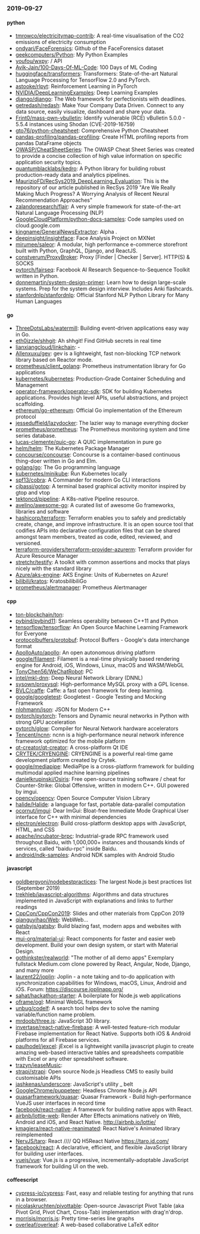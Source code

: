### 2019-09-27

#### python
* [tmrowco/electricitymap-contrib](https://github.com/tmrowco/electricitymap-contrib): A real-time visualisation of the CO2 emissions of electricity consumption
* [ondyari/FaceForensics](https://github.com/ondyari/FaceForensics): Github of the FaceForensics dataset
* [geekcomputers/Python](https://github.com/geekcomputers/Python): My Python Examples
* [youfou/wxpy](https://github.com/youfou/wxpy):  /  API 
* [Avik-Jain/100-Days-Of-ML-Code](https://github.com/Avik-Jain/100-Days-Of-ML-Code): 100 Days of ML Coding
* [huggingface/transformers](https://github.com/huggingface/transformers):  Transformers: State-of-the-art Natural Language Processing for TensorFlow 2.0 and PyTorch.
* [astooke/rlpyt](https://github.com/astooke/rlpyt): Reinforcement Learning in PyTorch
* [NVIDIA/DeepLearningExamples](https://github.com/NVIDIA/DeepLearningExamples): Deep Learning Examples
* [django/django](https://github.com/django/django): The Web framework for perfectionists with deadlines.
* [getredash/redash](https://github.com/getredash/redash): Make Your Company Data Driven. Connect to any data source, easily visualize, dashboard and share your data.
* [Frint0/mass-pwn-vbulletin](https://github.com/Frint0/mass-pwn-vbulletin): Identify vulnerable (RCE) vBulletin 5.0.0 - 5.5.4 instances using Shodan (CVE-2019-16759)
* [gto76/python-cheatsheet](https://github.com/gto76/python-cheatsheet): Comprehensive Python Cheatsheet
* [pandas-profiling/pandas-profiling](https://github.com/pandas-profiling/pandas-profiling): Create HTML profiling reports from pandas DataFrame objects
* [OWASP/CheatSheetSeries](https://github.com/OWASP/CheatSheetSeries): The OWASP Cheat Sheet Series was created to provide a concise collection of high value information on specific application security topics.
* [quantumblacklabs/kedro](https://github.com/quantumblacklabs/kedro): A Python library for building robust production-ready data and analytics pipelines.
* [MaurizioFD/RecSys2019_DeepLearning_Evaluation](https://github.com/MaurizioFD/RecSys2019_DeepLearning_Evaluation): This is the repository of our article published in RecSys 2019 "Are We Really Making Much Progress? A Worrying Analysis of Recent Neural Recommendation Approaches"
* [zalandoresearch/flair](https://github.com/zalandoresearch/flair): A very simple framework for state-of-the-art Natural Language Processing (NLP)
* [GoogleCloudPlatform/python-docs-samples](https://github.com/GoogleCloudPlatform/python-docs-samples): Code samples used on cloud.google.com
* [kingname/GeneralNewsExtractor](https://github.com/kingname/GeneralNewsExtractor):  Alpha .
* [deepinsight/insightface](https://github.com/deepinsight/insightface): Face Analysis Project on MXNet
* [mirumee/saleor](https://github.com/mirumee/saleor): A modular, high performance e-commerce storefront built with Python, GraphQL, Django, and ReactJS.
* [constverum/ProxyBroker](https://github.com/constverum/ProxyBroker): Proxy [Finder | Checker | Server]. HTTP(S) & SOCKS 
* [pytorch/fairseq](https://github.com/pytorch/fairseq): Facebook AI Research Sequence-to-Sequence Toolkit written in Python.
* [donnemartin/system-design-primer](https://github.com/donnemartin/system-design-primer): Learn how to design large-scale systems. Prep for the system design interview. Includes Anki flashcards.
* [stanfordnlp/stanfordnlp](https://github.com/stanfordnlp/stanfordnlp): Official Stanford NLP Python Library for Many Human Languages

#### go
* [ThreeDotsLabs/watermill](https://github.com/ThreeDotsLabs/watermill): Building event-driven applications easy way in Go.
* [eth0izzle/shhgit](https://github.com/eth0izzle/shhgit): Ah shhgit! Find GitHub secrets in real time
* [lianxiangcloud/linkchain](https://github.com/lianxiangcloud/linkchain): -
* [Allenxuxu/gev](https://github.com/Allenxuxu/gev): gev is a lightweight, fast non-blocking TCP network library based on Reactor mode.
* [prometheus/client_golang](https://github.com/prometheus/client_golang): Prometheus instrumentation library for Go applications
* [kubernetes/kubernetes](https://github.com/kubernetes/kubernetes): Production-Grade Container Scheduling and Management
* [operator-framework/operator-sdk](https://github.com/operator-framework/operator-sdk): SDK for building Kubernetes applications. Provides high level APIs, useful abstractions, and project scaffolding.
* [ethereum/go-ethereum](https://github.com/ethereum/go-ethereum): Official Go implementation of the Ethereum protocol
* [jesseduffield/lazydocker](https://github.com/jesseduffield/lazydocker): The lazier way to manage everything docker
* [prometheus/prometheus](https://github.com/prometheus/prometheus): The Prometheus monitoring system and time series database.
* [lucas-clemente/quic-go](https://github.com/lucas-clemente/quic-go): A QUIC implementation in pure go
* [helm/helm](https://github.com/helm/helm): The Kubernetes Package Manager
* [concourse/concourse](https://github.com/concourse/concourse): Concourse is a container-based continuous thing-doer written in Go and Elm.
* [golang/go](https://github.com/golang/go): The Go programming language
* [kubernetes/minikube](https://github.com/kubernetes/minikube): Run Kubernetes locally
* [spf13/cobra](https://github.com/spf13/cobra): A Commander for modern Go CLI interactions
* [cjbassi/gotop](https://github.com/cjbassi/gotop): A terminal based graphical activity monitor inspired by gtop and vtop
* [tektoncd/pipeline](https://github.com/tektoncd/pipeline): A K8s-native Pipeline resource.
* [avelino/awesome-go](https://github.com/avelino/awesome-go): A curated list of awesome Go frameworks, libraries and software
* [hashicorp/terraform](https://github.com/hashicorp/terraform): Terraform enables you to safely and predictably create, change, and improve infrastructure. It is an open source tool that codifies APIs into declarative configuration files that can be shared amongst team members, treated as code, edited, reviewed, and versioned.
* [terraform-providers/terraform-provider-azurerm](https://github.com/terraform-providers/terraform-provider-azurerm): Terraform provider for Azure Resource Manager
* [stretchr/testify](https://github.com/stretchr/testify): A toolkit with common assertions and mocks that plays nicely with the standard library
* [Azure/aks-engine](https://github.com/Azure/aks-engine): AKS Engine: Units of Kubernetes on Azure!
* [bilibili/kratos](https://github.com/bilibili/kratos): KratosbilibiliGo
* [prometheus/alertmanager](https://github.com/prometheus/alertmanager): Prometheus Alertmanager

#### cpp
* [ton-blockchain/ton](https://github.com/ton-blockchain/ton): 
* [pybind/pybind11](https://github.com/pybind/pybind11): Seamless operability between C++11 and Python
* [tensorflow/tensorflow](https://github.com/tensorflow/tensorflow): An Open Source Machine Learning Framework for Everyone
* [protocolbuffers/protobuf](https://github.com/protocolbuffers/protobuf): Protocol Buffers - Google's data interchange format
* [ApolloAuto/apollo](https://github.com/ApolloAuto/apollo): An open autonomous driving platform
* [google/filament](https://github.com/google/filament): Filament is a real-time physically based rendering engine for Android, iOS, Windows, Linux, macOS and WASM/WebGL
* [TonyChen56/WeChatRobot](https://github.com/TonyChen56/WeChatRobot): PC
* [intel/mkl-dnn](https://github.com/intel/mkl-dnn): Deep Neural Network Library (DNNL)
* [sysown/proxysql](https://github.com/sysown/proxysql): High-performance MySQL proxy with a GPL license.
* [BVLC/caffe](https://github.com/BVLC/caffe): Caffe: a fast open framework for deep learning.
* [google/googletest](https://github.com/google/googletest): Googletest - Google Testing and Mocking Framework
* [nlohmann/json](https://github.com/nlohmann/json): JSON for Modern C++
* [pytorch/pytorch](https://github.com/pytorch/pytorch): Tensors and Dynamic neural networks in Python with strong GPU acceleration
* [pytorch/glow](https://github.com/pytorch/glow): Compiler for Neural Network hardware accelerators
* [Tencent/ncnn](https://github.com/Tencent/ncnn): ncnn is a high-performance neural network inference framework optimized for the mobile platform
* [qt-creator/qt-creator](https://github.com/qt-creator/qt-creator): A cross-platform Qt IDE
* [CRYTEK/CRYENGINE](https://github.com/CRYTEK/CRYENGINE): CRYENGINE is a powerful real-time game development platform created by Crytek.
* [google/mediapipe](https://github.com/google/mediapipe): MediaPipe is a cross-platform framework for building multimodal applied machine learning pipelines
* [danielkrupinski/Osiris](https://github.com/danielkrupinski/Osiris): Free open-source training software / cheat for Counter-Strike: Global Offensive, written in modern C++. GUI powered by imgui.
* [opencv/opencv](https://github.com/opencv/opencv): Open Source Computer Vision Library
* [halide/Halide](https://github.com/halide/Halide): a language for fast, portable data-parallel computation
* [ocornut/imgui](https://github.com/ocornut/imgui): Dear ImGui: Bloat-free Immediate Mode Graphical User interface for C++ with minimal dependencies
* [electron/electron](https://github.com/electron/electron): Build cross-platform desktop apps with JavaScript, HTML, and CSS
* [apache/incubator-brpc](https://github.com/apache/incubator-brpc): Industrial-grade RPC framework used throughout Baidu, with 1,000,000+ instances and thousands kinds of services, called "baidu-rpc" inside Baidu.
* [android/ndk-samples](https://github.com/android/ndk-samples): Android NDK samples with Android Studio

#### javascript
* [goldbergyoni/nodebestpractices](https://github.com/goldbergyoni/nodebestpractices):  The largest Node.js best practices list (September 2019)
* [trekhleb/javascript-algorithms](https://github.com/trekhleb/javascript-algorithms):  Algorithms and data structures implemented in JavaScript with explanations and links to further readings
* [CppCon/CppCon2019](https://github.com/CppCon/CppCon2019): Slides and other materials from CppCon 2019
* [qianguyihao/Web](https://github.com/qianguyihao/Web): WebWeb...
* [gatsbyjs/gatsby](https://github.com/gatsbyjs/gatsby): Build blazing fast, modern apps and websites with React
* [mui-org/material-ui](https://github.com/mui-org/material-ui): React components for faster and easier web development. Build your own design system, or start with Material Design.
* [gothinkster/realworld](https://github.com/gothinkster/realworld): "The mother of all demo apps"  Exemplary fullstack Medium.com clone powered by React, Angular, Node, Django, and many more 
* [laurent22/joplin](https://github.com/laurent22/joplin): Joplin - a note taking and to-do application with synchronization capabilities for Windows, macOS, Linux, Android and iOS. Forum: https://discourse.joplinapp.org/
* [sahat/hackathon-starter](https://github.com/sahat/hackathon-starter): A boilerplate for Node.js web applications
* [oframe/ogl](https://github.com/oframe/ogl): Minimal WebGL framework
* [unbug/codelf](https://github.com/unbug/codelf): A search tool helps dev to solve the naming variable/function name problem.
* [mrdoob/three.js](https://github.com/mrdoob/three.js): JavaScript 3D library.
* [invertase/react-native-firebase](https://github.com/invertase/react-native-firebase):  A well-tested feature-rich modular Firebase implementation for React Native. Supports both iOS & Android platforms for all Firebase services.
* [paulhodel/jexcel](https://github.com/paulhodel/jexcel): jExcel is a lightweight vanilla javascript plugin to create amazing web-based interactive tables and spreadsheets compatible with Excel or any other spreadsheet software.
* [trazyn/ieaseMusic](https://github.com/trazyn/ieaseMusic): 
* [strapi/strapi](https://github.com/strapi/strapi):  Open source Node.js Headless CMS to easily build customisable APIs
* [jashkenas/underscore](https://github.com/jashkenas/underscore): JavaScript's utility _ belt
* [GoogleChrome/puppeteer](https://github.com/GoogleChrome/puppeteer): Headless Chrome Node.js API
* [quasarframework/quasar](https://github.com/quasarframework/quasar): Quasar Framework - Build high-performance VueJS user interfaces in record time
* [facebook/react-native](https://github.com/facebook/react-native): A framework for building native apps with React.
* [airbnb/lottie-web](https://github.com/airbnb/lottie-web): Render After Effects animations natively on Web, Android and iOS, and React Native. http://airbnb.io/lottie/
* [kmagiera/react-native-reanimated](https://github.com/kmagiera/react-native-reanimated): React Native's Animated library reimplemented
* [NervJS/taro](https://github.com/NervJS/taro):  React //// QQ H5React Native  https://taro.jd.com/
* [facebook/react](https://github.com/facebook/react): A declarative, efficient, and flexible JavaScript library for building user interfaces.
* [vuejs/vue](https://github.com/vuejs/vue):  Vue.js is a progressive, incrementally-adoptable JavaScript framework for building UI on the web.

#### coffeescript
* [cypress-io/cypress](https://github.com/cypress-io/cypress): Fast, easy and reliable testing for anything that runs in a browser.
* [nicolaskruchten/pivottable](https://github.com/nicolaskruchten/pivottable): Open-source Javascript Pivot Table (aka Pivot Grid, Pivot Chart, Cross-Tab) implementation with drag'n'drop.
* [morrisjs/morris.js](https://github.com/morrisjs/morris.js): Pretty time-series line graphs
* [overleaf/overleaf](https://github.com/overleaf/overleaf): A web-based collaborative LaTeX editor
